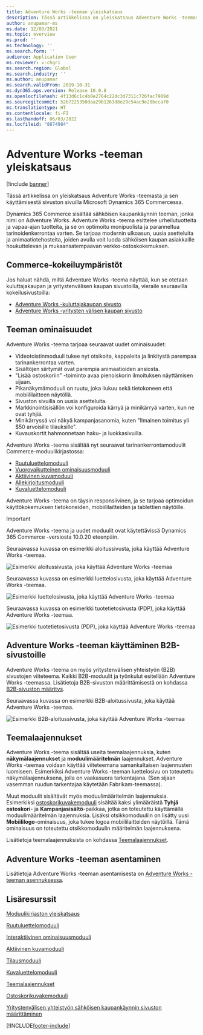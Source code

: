 ```yaml
---
title: Adventure Works -teeman yleiskatsaus
description: Tässä artikkelissa on yleiskatsaus Adventure Works -teemasta ja sen käyttämisestä sivuston sivuilla Microsoft Dynamics 365 Commercessa.
author: anupamar-ms
ms.date: 12/03/2021
ms.topic: overview
ms.prod: ''
ms.technology: ''
ms.search.form: ''
audience: Application User
ms.reviewer: v-chgri
ms.search.region: Global
ms.search.industry: ''
ms.author: anupamar
ms.search.validFrom: 2019-10-31
ms.dyn365.ops.version: Release 10.0.8
ms.openlocfilehash: 4f13d6c1c4b0e2764c22dc3d7311c726fac7989d
ms.sourcegitcommit: 52b7225350daa29b1263d8e29c54ac9e20bcca70
ms.translationtype: HT
ms.contentlocale: fi-FI
ms.lasthandoff: 06/03/2022
ms.locfileid: "8874984"
---
```

# <a name="adventure-works-theme-overview"></a>Adventure Works -teeman yleiskatsaus

[!include [banner](includes/banner.md)]

Tässä artikkelissa on yleiskatsaus Adventure Works -teemasta ja sen käyttämisestä sivuston sivuilla Microsoft Dynamics 365 Commercessa.

Dynamics 365 Commerce sisältää sähköisen kaupankäynnin teeman, jonka nimi on Adventure Works. Adventure Works -teema esittelee urheilutuotteita ja vapaa-ajan tuotteita, ja se on optimoitu monipuolista ja paranneltua tarinoidenkerrontaa varten. Se tarjoaa modernin ulkoasun, uusia asetteluita ja animaatiotehosteita, joiden avulla voit luoda sähköisen kaupan asiakkaille houkuttelevan ja mukaansatempaavan verkko-ostoskokemuksen.

## <a name="trial-environments-in-commerce"></a>Commerce-kokeiluympäristöt

Jos haluat nähdä, miltä Adventure Works -teema näyttää, kun se otetaan kuluttajakaupan ja yritystenvälisen kaupan sivustoilla, vieraile seuraavilla kokeilusivustoilla:

- [Adventure Works -kuluttajakaupan sivusto](https://www.adventure-works.com/)
- [Adventure Works -yritysten välisen kaupan sivusto](https://www.adventure-works.com/business)

## <a name="theme-capabilities"></a>Teeman ominaisuudet

Adventure Works -teema tarjoaa seuraavat uudet ominaisuudet:

- Videotoistinmoduuli tukee nyt otsikoita, kappaleita ja linkitystä parempaa tarinankerrontaa varten.
- Sisältöjen siirtymät ovat parempia animaatioiden ansiosta.
- "Lisää ostoskoriin" -toiminto avaa pienoiskorin ilmoituksen näyttämisen sijaan.
- Pikanäkymämoduuli on ruutu, joka liukuu sekä tietokoneen että mobiililaitteen näytöllä.
- Sivuston sivuilla on uusia asetteluita. 
- Markkinointisisällön voi konfiguroida kärryä ja minikärryä varten, kun ne ovat tyhjiä.
- Minikärryssä voi näkyä kampanjasanomia, kuten "Ilmainen toimitus yli $50 arvoisille tilauksille".
- Kuvauskortit hahmonnetaan haku- ja luokkasivuilla.

Adventure Works -teema sisältää nyt seuraavat tarinankerrontamoduulit Commerce-moduulikirjastossa:

- [Ruutuluettelomoduuli](tile-list-module.md)
- [Vuorovaikutteinen ominaisuusmoduuli](interactive-feature-module.md)
- [Aktiivinen kuvamoduuli](active-image-module.md)
- [Allekirjoitusmoduuli](subscribe-module.md)
- [Kuvaluettelomoduuli](image-list-module.md)

Adventure Works -teema on täysin responsiivinen, ja se tarjoaa optimoidun käyttökokemuksen tietokoneiden, mobiililaitteiden ja tablettien näytöille.

> [!IMPORTANT]
> Adventure Works -teema ja uudet moduulit ovat käytettävissä Dynamics 365 Commerce -versiosta 10.0.20 eteenpäin.

Seuraavassa kuvassa on esimerkki aloitussivusta, joka käyttää Adventure Works -teemaa.

![Esimerkki aloitussivusta, joka käyttää Adventure Works -teemaa](./media/aw_b2c.PNG)

Seuraavassa kuvassa on esimerkki luettelosivusta, joka käyttää Adventure Works -teemaa.

![Esimerkki luettelosivusta, joka käyttää Adventure Works -teemaa](./media/Aw_list.PNG)

Seuraavassa kuvassa on esimerkki tuotetietosivusta (PDP), joka käyttää Adventure Works -teemaa.

![Esimerkki tuotetietosivusta (PDP), joka käyttää Adventure Works -teemaa](./media/aw_pdp.PNG)

## <a name="use-the-adventure-works-theme-for-b2b-sites"></a>Adventure Works -teeman käyttäminen B2B-sivustoille

Adventure Works -teema on myös yritystenvälisen yhteistyön (B2B) sivustojen viiteteema. Kaikki B2B-moduulit ja työnkulut esitellään Adventure Works -teemassa. Lisätietoja B2B-sivuston määrittämisestä on kohdassa [B2B-sivuston määritys](./b2b/set-up-b2b-site.md).

Seuraavassa kuvassa on esimerkki B2B-aloitussivusta, joka käyttää Adventure Works -teemaa.

![Esimerkki B2B-aloitussivusta, joka käyttää Adventure Works -teemaa](./media/aw_b2b.PNG)

## <a name="theme-extensions"></a>Teemalaajennukset

Adventure Works -teema sisältää useita teemalaajennuksia, kuten **näkymälaajennukset** ja **moduulimääritelmän** laajennukset. Adventure Works -teemaa voidaan käyttää viiteteemana samankaltaisen laajennusten luomiseen. Esimerkiksi Adventure Works -teeman luettelosivu on toteutettu näkymälaajennuksena, jolla on vaakasuora tarkentajana. (Sen sijaan vasemman ruudun tarkentajaa käytetään Fabrikam-teemassa).

Muut moduulit sisältävät myös moduulimääritelmän laajennuksia. Esimerkiksi [ostoskorikuvakemoduuli](cart-icon-module.md) sisältää kaksi ylimääräistä **Tyhjä ostoskori**- ja **Kampanjasisältö**-paikkaa, jotka on toteutettu käyttämällä moduulimääritelmän laajennuksia. Lisäksi otsikkomoduuliin on lisätty uusi **Mobiililogo**-ominaisuus, joka tukee logoa mobiililaitteiden näytöillä. Tämä ominaisuus on toteutettu otsikkomoduulin määritelmän laajennuksena.

Lisätietoja teemalaajennuksista on kohdassa [Teemalaajennukset](e-commerce-extensibility/theme-module-extensions.md).

## <a name="install-the-adventure-works-theme"></a>Adventure Works -teeman asentaminen

Lisätietoja Adventure Works -teeman asentamisesta on [Adventure Works -teeman asennuksessa](install-adventure-works.md).

## <a name="additional-resources"></a>Lisäresurssit

[Moduulikirjaston yleiskatsaus](starter-kit-overview.md)

[Ruutuluettelomoduuli](tile-list-module.md)

[Interaktiivinen ominaisuusmoduuli](interactive-feature-module.md)

[Aktiivinen kuvamoduuli](active-image-module.md)

[Tilausmoduuli](subscribe-module.md)

[Kuvaluettelomoduuli](image-list-module.md)

[Teemalaajennukset](e-commerce-extensibility/theme-module-extensions.md)

[Ostoskorikuvakemoduuli](cart-icon-module.md)

[Yritystenvälisen yhteistyön sähköisen kaupankäynnin sivuston määrittäminen](./b2b/set-up-b2b-site.md)

[!INCLUDE[footer-include](../includes/footer-banner.md)]

